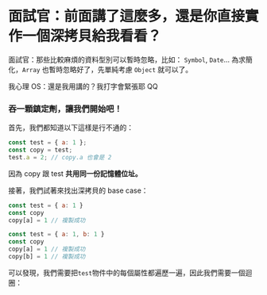 # 面試官：前面講了這麼多，還是你直接實作一個深拷貝給我看看？

面試官：那些比較麻煩的資料型別可以暫時忽略，比如： `Symbol`, `Date`...
為求簡化，`Array` 也暫時忽略好了，先單純考慮 `Object` 就可以了。

我心理 OS：還是我用講的？我打字會緊張耶 QQ

### 吞一顆鎮定劑，讓我們開始吧！

首先，我們都知道以下這樣是行不通的：

```js
const test = { a: 1 };
const copy = test;
test.a = 2; // copy.a 也會是 2
```

因為 copy 跟 test **共用同一份記憶體位址。**

接著，我們試著來找出深拷貝的 base case：

```js
const test = { a: 1 }
const copy
copy[a] = 1 // 複製成功
```

```js
const test = { a: 1, b: 1 }
const copy
copy[a] = 1 // 複製成功
copy[b] = 1 // 複製成功
```

可以發現，我們需要把`test`物件中的每個屬性都遍歷一遍，因此我們需要一個迴圈：

